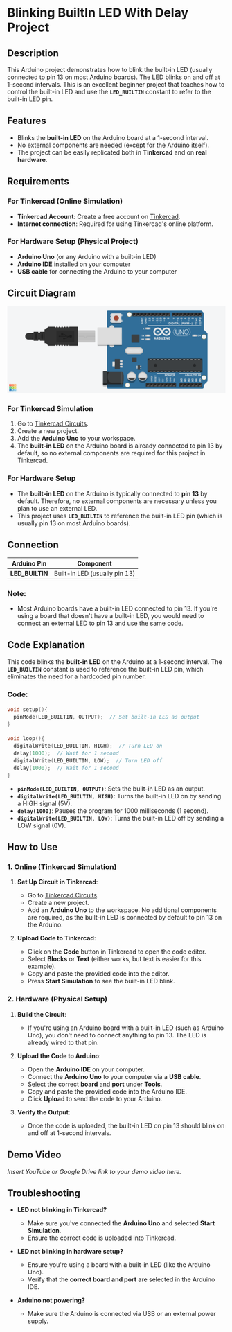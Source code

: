 # **Blinking BuiltIn LED With Delay Project**

## **Description**

This Arduino project demonstrates how to blink the built-in LED (usually connected to pin 13 on most Arduino boards). The LED blinks on and off at 1-second intervals. This is an excellent beginner project that teaches how to control the built-in LED and use the **`LED_BUILTIN`** constant to refer to the built-in LED pin.

## **Features**

* Blinks the **built-in LED** on the Arduino board at a 1-second interval.
* No external components are needed (except for the Arduino itself).
* The project can be easily replicated both in **Tinkercad** and on **real hardware**.

## **Requirements**

### **For Tinkercad (Online Simulation)**

* **Tinkercad Account**: Create a free account on [Tinkercad](https://www.tinkercad.com/).
* **Internet connection**: Required for using Tinkercad's online platform.

### **For Hardware Setup (Physical Project)**

* **Arduino Uno** (or any Arduino with a built-in LED)
* **Arduino IDE** installed on your computer
* **USB cable** for connecting the Arduino to your computer

## **Circuit Diagram**

![Circuit Diagram](<Blinking BuiltIn LED With Delay.png>)

### **For Tinkercad Simulation**

1. Go to [Tinkercad Circuits](https://www.tinkercad.com/circuits).
2. Create a new project.
3. Add the **Arduino Uno** to your workspace.
4. The **built-in LED** on the Arduino board is already connected to pin 13 by default, so no external components are required for this project in Tinkercad.

### **For Hardware Setup**

* The **built-in LED** on the Arduino is typically connected to **pin 13** by default. Therefore, no external components are necessary unless you plan to use an external LED.
* This project uses **`LED_BUILTIN`** to reference the built-in LED pin (which is usually pin 13 on most Arduino boards).

## **Connection**

| Arduino Pin      | Component                     |
| ---------------- | ----------------------------- |
| **LED\_BUILTIN** | Built-in LED (usually pin 13) |

### **Note**:

* Most Arduino boards have a built-in LED connected to pin 13. If you're using a board that doesn't have a built-in LED, you would need to connect an external LED to pin 13 and use the same code.

## **Code Explanation**

This code blinks the **built-in LED** on the Arduino at a 1-second interval. The **`LED_BUILTIN`** constant is used to reference the built-in LED pin, which eliminates the need for a hardcoded pin number.

### **Code:**

```cpp
void setup(){
  pinMode(LED_BUILTIN, OUTPUT);  // Set built-in LED as output
}

void loop(){
  digitalWrite(LED_BUILTIN, HIGH);  // Turn LED on
  delay(1000);  // Wait for 1 second
  digitalWrite(LED_BUILTIN, LOW);  // Turn LED off
  delay(1000);  // Wait for 1 second
}
```

* **`pinMode(LED_BUILTIN, OUTPUT)`**: Sets the built-in LED as an output.
* **`digitalWrite(LED_BUILTIN, HIGH)`**: Turns the built-in LED on by sending a HIGH signal (5V).
* **`delay(1000)`**: Pauses the program for 1000 milliseconds (1 second).
* **`digitalWrite(LED_BUILTIN, LOW)`**: Turns the built-in LED off by sending a LOW signal (0V).

## **How to Use**

### **1. Online (Tinkercad Simulation)**

1. **Set Up Circuit in Tinkercad**:

   * Go to [Tinkercad Circuits](https://www.tinkercad.com/circuits).
   * Create a new project.
   * Add an **Arduino Uno** to the workspace. No additional components are required, as the built-in LED is connected by default to pin 13 on the Arduino.
2. **Upload Code to Tinkercad**:

   * Click on the **Code** button in Tinkercad to open the code editor.
   * Select **Blocks** or **Text** (either works, but text is easier for this example).
   * Copy and paste the provided code into the editor.
   * Press **Start Simulation** to see the built-in LED blink.

### **2. Hardware (Physical Setup)**

1. **Build the Circuit**:

   * If you're using an Arduino board with a built-in LED (such as Arduino Uno), you don't need to connect anything to pin 13. The LED is already wired to that pin.
2. **Upload the Code to Arduino**:

   * Open the **Arduino IDE** on your computer.
   * Connect the **Arduino Uno** to your computer via a **USB cable**.
   * Select the correct **board** and **port** under **Tools**.
   * Copy and paste the provided code into the Arduino IDE.
   * Click **Upload** to send the code to your Arduino.
3. **Verify the Output**:

   * Once the code is uploaded, the built-in LED on pin 13 should blink on and off at 1-second intervals.

## **Demo Video**

*Insert YouTube or Google Drive link to your demo video here.*

## **Troubleshooting**

* **LED not blinking in Tinkercad?**

  * Make sure you've connected the **Arduino Uno** and selected **Start Simulation**.
  * Ensure the correct code is uploaded into Tinkercad.

* **LED not blinking in hardware setup?**

  * Ensure you're using a board with a built-in LED (like the Arduino Uno).
  * Verify that the **correct board and port** are selected in the Arduino IDE.

* **Arduino not powering?**

  * Make sure the Arduino is connected via USB or an external power supply.